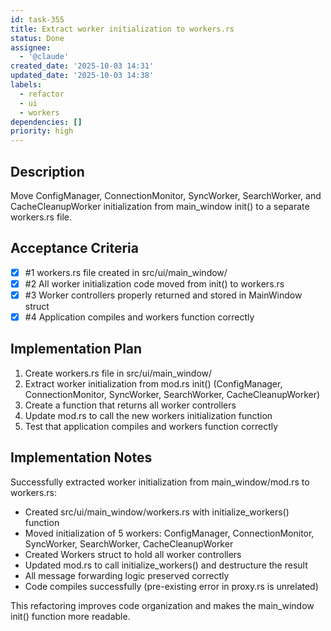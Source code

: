 ```yaml
---
id: task-355
title: Extract worker initialization to workers.rs
status: Done
assignee:
  - '@claude'
created_date: '2025-10-03 14:31'
updated_date: '2025-10-03 14:38'
labels:
  - refactor
  - ui
  - workers
dependencies: []
priority: high
---
```


## Description

Move ConfigManager, ConnectionMonitor, SyncWorker, SearchWorker, and CacheCleanupWorker initialization from main_window init() to a separate workers.rs file.

## Acceptance Criteria
<!-- AC:BEGIN -->
- [x] #1 workers.rs file created in src/ui/main_window/
- [x] #2 All worker initialization code moved from init() to workers.rs
- [x] #3 Worker controllers properly returned and stored in MainWindow struct
- [x] #4 Application compiles and workers function correctly
<!-- AC:END -->


## Implementation Plan

1. Create workers.rs file in src/ui/main_window/
2. Extract worker initialization from mod.rs init() (ConfigManager, ConnectionMonitor, SyncWorker, SearchWorker, CacheCleanupWorker)
3. Create a function that returns all worker controllers
4. Update mod.rs to call the new workers initialization function
5. Test that application compiles and workers function correctly


## Implementation Notes

Successfully extracted worker initialization from main_window/mod.rs to workers.rs:

- Created src/ui/main_window/workers.rs with initialize_workers() function
- Moved initialization of 5 workers: ConfigManager, ConnectionMonitor, SyncWorker, SearchWorker, CacheCleanupWorker
- Created Workers struct to hold all worker controllers
- Updated mod.rs to call initialize_workers() and destructure the result
- All message forwarding logic preserved correctly
- Code compiles successfully (pre-existing error in proxy.rs is unrelated)

This refactoring improves code organization and makes the main_window init() function more readable.
